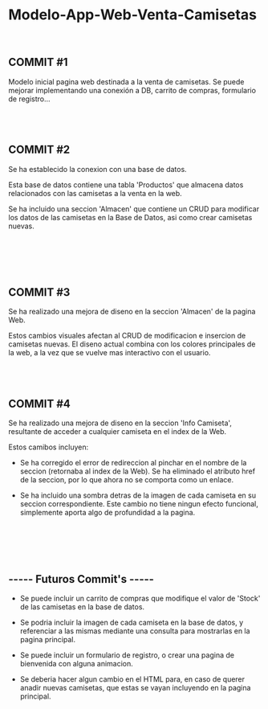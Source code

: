 # Modelo-App-Web-Venta-Camisetas
<br>
<h2> COMMIT #1 </h2>
Modelo inicial pagina web destinada a la venta de camisetas. Se puede mejorar implementando una conexión a DB, carrito de compras,
formulario de registro...


<br>
<br>
<br>
<br>

<h2> COMMIT #2 </h2>
Se ha establecido la conexion con una base de datos. 

Esta base de datos contiene una tabla 'Productos' que almacena datos relacionados con las camisetas a la venta en la web. 

Se ha incluido una seccion 'Almacen' que contiene un CRUD para modificar los datos de las camisetas en la Base de Datos,
asi como crear camisetas nuevas.


<br>
<br>
<br>
<br>

<h2> COMMIT #3 </h2>
Se ha realizado una mejora de diseno en la seccion 'Almacen' de la pagina Web.

Estos cambios visuales afectan al CRUD de modificacion e insercion de camisetas nuevas. El diseno actual combina con los colores principales de la web, a la vez que se vuelve mas interactivo con el usuario.
<br>
<br>
<br>
<br>

<h2> COMMIT #4 </h2>
Se ha realizado una mejora de diseno en la seccion 'Info Camiseta', resultante de acceder a cualquier camiseta en el index de la Web.

Estos camibos incluyen:

  - Se ha corregido el error de redireccion al pinchar en el nombre de la seccion (retornaba al index de la Web). Se ha eliminado el atributo href
  de la seccion, por lo que ahora no se comporta como un enlace.
  
  - Se ha incluido una sombra detras de la imagen de cada camiseta en su seccion correspondiente. Este cambio no tiene ningun efecto funcional,
  simplemente aporta algo de profundidad a la pagina.
<br>
<br>
<br>
<br>
  
<h2>----- Futuros Commit's -----</h2>

   
  - Se puede incluir un carrito de compras que modifique el valor de 'Stock' de las camisetas en la base de datos.
  
  - Se podria incluir la imagen de cada camiseta en la base de datos, y referenciar a las mismas mediante una consulta para mostrarlas
  en la pagina principal.
  
  - Se puede incluir un formulario de registro, o crear una pagina de bienvenida con alguna animacion.
  
  - Se deberia hacer algun cambio en el HTML para, en caso de querer anadir nuevas camisetas, que estas se vayan incluyendo en la pagina principal.

